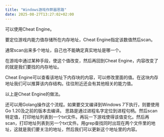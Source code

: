 ```yaml
---
title: "Windows游戏作弊器思路"
date: 2025-08-27T13:27:02+02:00
---
```


可以使用Cheat Engine。

要定位游戏内能力值存储所在内存地址，Cheat Engine指定该数值然后scan。

通常scan出来多个地址，自己也不能确定真实地址是哪一个。

在游戏中通过某种手段，使这个值改变，然后再回到Cheat Engine，内容改变了的就是我们要找的内存地址。

Cheat Engine可以查看该地址下内存块的内容，可以修改里面的值。在这块内存地址我们可以推算该内存结构。往往附近还会有其他相关的能力值。

以上是Cheat Engine的做法。





还可以用Golang操作这个流程。如果要交叉编译到Windows 7下执行，则要使用Go 1.20及之前的版本去编译。
思路是通过进程名字定位到进程句柄。然后scan特定值，打印地址列表到一个txt文件。再玩一下游戏使得该值变化。然后再scan，打印地址列表到另一个txt文件。用grep查找同时出现在两个文件里的地址，这就是我们要关注的地址，然后我们可以更新这个地址里的内容。
